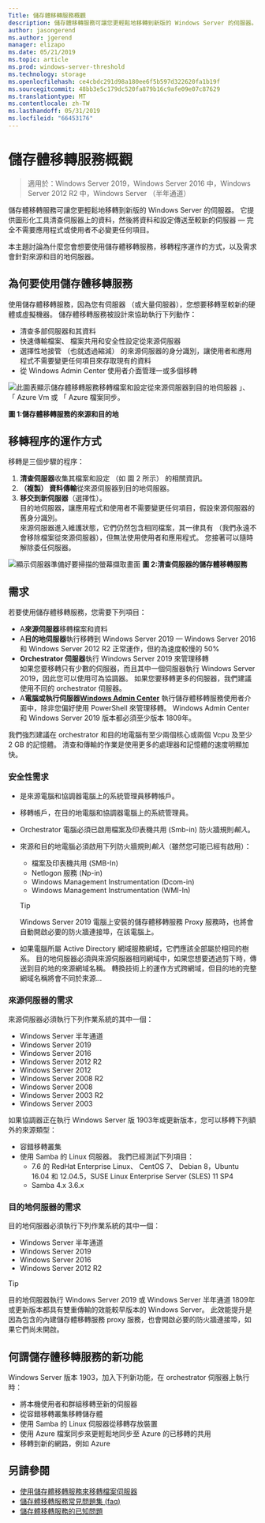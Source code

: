 ```yaml
---
Title: 儲存體移轉服務概觀
description: 儲存體移轉服務可讓您更輕鬆地移轉到新版的 Windows Server 的伺服器。 它提供圖形化工具清查伺服器上的資料，然後將資料和設定傳送至較新的伺服器 — 完全不需要應用程式或使用者不必變更任何項目。
author: jasongerend
ms.author: jgerend
manager: elizapo
ms.date: 05/21/2019
ms.topic: article
ms.prod: windows-server-threshold
ms.technology: storage
ms.openlocfilehash: ce4cbdc291d98a180ee6f5b597d322620fa1b19f
ms.sourcegitcommit: 48bb3e5c179dc520fa879b16c9afe09e07c87629
ms.translationtype: MT
ms.contentlocale: zh-TW
ms.lasthandoff: 05/31/2019
ms.locfileid: "66453176"
---
```

# <a name="storage-migration-service-overview"></a>儲存體移轉服務概觀

>適用於：Windows Server 2019，Windows Server 2016 中，Windows Server 2012 R2 中，Windows Server （半年通道）

儲存體移轉服務可讓您更輕鬆地移轉到新版的 Windows Server 的伺服器。 它提供圖形化工具清查伺服器上的資料，然後將資料和設定傳送至較新的伺服器 — 完全不需要應用程式或使用者不必變更任何項目。

本主題討論為什麼您會想要使用儲存體移轉服務，移轉程序運作的方式，以及需求會針對來源和目的地伺服器。

## <a name="why-use-storage-migration-service"></a>為何要使用儲存體移轉服務

使用儲存體移轉服務，因為您有伺服器 （或大量伺服器），您想要移轉至較新的硬體或虛擬機器。 儲存體移轉服務被設計來協助執行下列動作：

- 清查多部伺服器和其資料
- 快速傳輸檔案、 檔案共用和安全性設定從來源伺服器
- 選擇性地接管 （也就透過縮減） 的來源伺服器的身分識別，讓使用者和應用程式不需要變更任何項目來存取現有的資料
- 從 Windows Admin Center 使用者介面管理一或多個移轉

![此圖表顯示儲存體移轉服務移轉檔案和設定從來源伺服器到目的地伺服器 」、 「 Azure Vm 或 「 Azure 檔案同步。](media/overview/storage-migration-service-diagram.png)

**圖 1:儲存體移轉服務的來源和目的地**

## <a name="how-the-migration-process-works"></a>移轉程序的運作方式

移轉是三個步驟的程序：

1. **清查伺服器**收集其檔案和設定 （如 圖 2 所示） 的相關資訊。
2. **（複製） 資料傳輸**從來源伺服器到目的地伺服器。
3. **移交到新伺服器**（選擇性）。<br>目的地伺服器，讓應用程式和使用者不需要變更任何項目，假設來源伺服器的舊身分識別。 <br>來源伺服器進入維護狀態，它們仍然包含相同檔案，其一律具有 （我們永遠不會移除檔案從來源伺服器），但無法使用使用者和應用程式。 您接著可以隨時解除委任伺服器。

![顯示伺服器準備好要掃描的螢幕擷取畫面](media/migrate/inventory.png)
**圖 2:清查伺服器的儲存體移轉服務**

## <a name="requirements"></a>需求

若要使用儲存體移轉服務，您需要下列項目：

- A**來源伺服器**移轉檔案和資料
- A**目的地伺服器**執行移轉到 Windows Server 2019 — Windows Server 2016 和 Windows Server 2012 R2 正常運作，但約為速度較慢的 50%
- **Orchestrator 伺服器**執行 Windows Server 2019 來管理移轉  <br>如果您要移轉只有少數的伺服器，而且其中一個伺服器執行 Windows Server 2019，因此您可以使用可為協調器。 如果您要移轉更多的伺服器，我們建議使用不同的 orchestrator 伺服器。
- A**電腦或執行伺服器[Windows Admin Center](../../manage/windows-admin-center/understand/windows-admin-center.md)** 執行儲存體移轉服務使用者介面中，除非您偏好使用 PowerShell 來管理移轉。 Windows Admin Center 和 Windows Server 2019 版本都必須至少版本 1809年。

我們強烈建議在 orchestrator 和目的地電腦有至少兩個核心或兩個 Vcpu 及至少 2 GB 的記憶體。 清查和傳輸的作業是使用更多的處理器和記憶體的速度明顯加快。

### <a name="security-requirements"></a>安全性需求

- 是來源電腦和協調器電腦上的系統管理員移轉帳戶。
- 移轉帳戶，在目的地電腦和協調器電腦上的系統管理員。
- Orchestrator 電腦必須已啟用檔案及印表機共用 (Smb-in) 防火牆規則*輸入*。
- 來源和目的地電腦必須啟用下列防火牆規則*輸入*（雖然您可能已經有啟用）：
  - 檔案及印表機共用 (SMB-In)
  - Netlogon 服務 (Np-in)
  - Windows Management Instrumentation (Dcom-in)
  - Windows Management Instrumentation (WMI-In)
  
  > [!TIP]
  > Windows Server 2019 電腦上安裝的儲存體移轉服務 Proxy 服務時，也將會自動開啟必要的防火牆連接埠，在該電腦上。
- 如果電腦所屬 Active Directory 網域服務網域，它們應該全部屬於相同的樹系。 目的地伺服器必須與來源伺服器相同網域中，如果您想要透過剪下時，傳送到目的地的來源網域名稱。 轉換技術上的運作方式跨網域，但目的地的完整網域名稱將會不同於來源...

### <a name="requirements-for-source-servers"></a>來源伺服器的需求

來源伺服器必須執行下列作業系統的其中一個：

- Windows Server 半年通道
- Windows Server 2019
- Windows Server 2016
- Windows Server 2012 R2
- Windows Server 2012
- Windows Server 2008 R2
- Windows Server 2008
- Windows Server 2003 R2
- Windows Server 2003

如果協調器正在執行 Windows Server 版 1903年或更新版本，您可以移轉下列額外的來源類型：

- 容錯移轉叢集
- 使用 Samba 的 Linux 伺服器。 我們已經測試下列項目：
    - 7.6 的 RedHat Enterprise Linux、 CentOS 7、 Debian 8，Ubuntu 16.04 和 12.04.5，SUSE Linux Enterprise Server (SLES) 11 SP4
    - Samba 4.x 3.6.x

### <a name="requirements-for-destination-servers"></a>目的地伺服器的需求

目的地伺服器必須執行下列作業系統的其中一個：

- Windows Server 半年通道
- Windows Server 2019
- Windows Server 2016
- Windows Server 2012 R2

> [!TIP]
> 目的地伺服器執行 Windows Server 2019 或 Windows Server 半年通道 1809年或更新版本都具有雙重傳輸的效能較早版本的 Windows Server。 此效能提升是因為包含的內建儲存體移轉服務 proxy 服務，也會開啟必要的防火牆連接埠，如果它們尚未開啟。

## <a name="whats-new-in-storage-migration-service"></a>何謂儲存體移轉服務的新功能

Windows Server 版本 1903，加入下列新功能，在 orchestrator 伺服器上執行時：

- 將本機使用者和群組移轉至新的伺服器
- 從容錯移轉叢集移轉儲存體
- 使用 Samba 的 Linux 伺服器從移轉存放裝置
- 使用 Azure 檔案同步來更輕鬆地同步至 Azure 的已移轉的共用
- 移轉到新的網路，例如 Azure

## <a name="see-also"></a>另請參閱

- [使用儲存體移轉服務來移轉檔案伺服器](migrate-data.md)
- [儲存體移轉服務常見問題集 (faq)](faq.md)
- [儲存體移轉服務的已知問題](known-issues.md)
